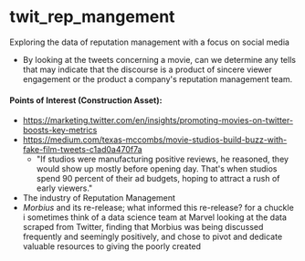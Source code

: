 # twit_rep_mangement
Exploring the data of reputation management with a focus on social media
- By looking at the tweets concerning a movie, can we determine any tells that may indicate that the discourse is a product of sincere viewer engagement or the product a company's reputation management team.

#### Points of Interest (Construction Asset):
- https://marketing.twitter.com/en/insights/promoting-movies-on-twitter-boosts-key-metrics
- https://medium.com/texas-mccombs/movie-studios-build-buzz-with-fake-film-tweets-c1ad0a470f7a
  - "If studios were manufacturing positive reviews, he reasoned, they would show up mostly before opening day. That's when studios spend 90 percent of their ad budgets, hoping to attract a rush of early viewers."
- The industry of Reputation Management
- *Morbius* and its re-release; what informed this re-release? for a chuckle i sometimes think of a data science team at Marvel looking at the data scraped from Twitter, finding that Morbius was being discussed frequently and seemingly positively, and chose to pivot and dedicate valuable resources to giving the poorly created



